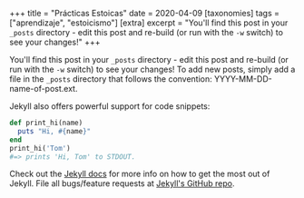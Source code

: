 +++
title = "Prácticas Estoicas"
date = 2020-04-09
[taxonomies]
tags = ["aprendizaje", "estoicismo"]
[extra]
excerpt = "You'll find this post in your `_posts` directory - edit this post and re-build (or run with the `-w` switch) to see your changes!"
+++

You'll find this post in your `_posts` directory - edit this post and re-build (or run with the `-w` switch) to see your changes!
To add new posts, simply add a file in the `_posts` directory that follows the convention: YYYY-MM-DD-name-of-post.ext.

Jekyll also offers powerful support for code snippets:

```ruby
def print_hi(name)
  puts "Hi, #{name}"
end
print_hi('Tom')
#=> prints 'Hi, Tom' to STDOUT.
```

Check out the [Jekyll docs][jekyll] for more info on how to get the most out of Jekyll. File all bugs/feature requests at [Jekyll's GitHub repo][jekyll-gh].

[jekyll-gh]: https://github.com/mojombo/jekyll
[jekyll]:    http://jekyllrb.com

